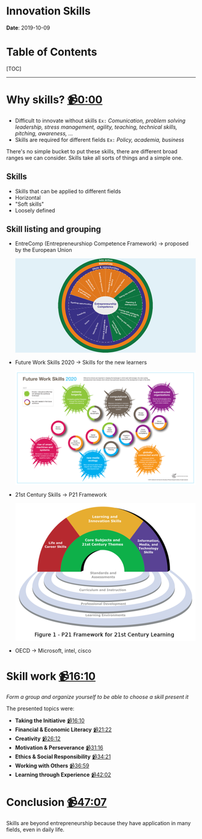 # Innovation Skills

**Date**: 2019-10-09

# Table of Contents

[TOC]

-----

# Why skills? [📹0:00](https://youtu.be/yCTMpxLP-38)

* Difficult to innovate without skills `Ex:` _Comunication, problem solving leadership, stress management, agility, teaching, technical skills, pitching, awareness, …_
* Skills are required for different fields `Ex:` _Policy, academia, business_

There's no simple bucket to put these skills, there are different broad ranges we can consider. Skills take all sorts of things and a simple one.

## Skills

- Skills that can be applied to different fields
- Horizontal
- "Soft skills"
- Loosely defined

## Skill listing and grouping
- EntreComp (Entrepreneurshiop Competence Framework) → proposed by the European Union

  ![EntreComp](resources/02_entrecomp.jpeg)

- Future Work Skills 2020 → Skills for the new learners

  ![Future Work Skills 2020](resources/02_futureworkskills.gif)

- 21st Century Skills → P21 Framework

  ![P21 Framework](resources/02_p21framwork.png)

- OECD → Microsoft, intel, cisco

# Skill work [📹16:10](https://youtu.be/yCTMpxLP-38?t=969)
_Form a group and organize yourself to be able to choose a skill present it_

The presented topics were:

* **Taking the Initiative** [📹16:10](https://youtu.be/yCTMpxLP-38?t=969)
* **Financial & Economic Literacy** [📹21:22](https://youtu.be/yCTMpxLP-38?t=1282)
* **Creativity** [📹26:12](https://youtu.be/yCTMpxLP-38?t=1572)
* **Motivation & Perseverance** [📹31:16](https://youtu.be/yCTMpxLP-38?t=1876)
* **Ethics & Social Responsibility** [📹34:21](https://youtu.be/yCTMpxLP-38?t=2061)
* **Working with Others** [📹36:59](https://youtu.be/yCTMpxLP-38?t=2061)
* **Learning through Experience** [📹42:02](https://youtu.be/yCTMpxLP-38?t=2522)

# Conclusion [📹47:07](https://youtu.be/yCTMpxLP-38?t=2827)
Skills are beyond entrepreneurship because they have application in many fields, even in daily life.

